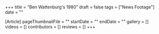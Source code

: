 +++
title = "Ben Wattenburg's 1980"
draft = false
tags = ["News Footage"]
date = ""

[Article]
pageThumbnailFile = ""
startDate = ""
endDate = ""
gallery = []
videos = []
contributors = []
reviews = []
+++